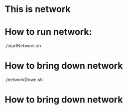 # This is network
# How to run network:
./startNetwork.sh
# How to bring down network
./networkDown.sh
# How to bring down network

